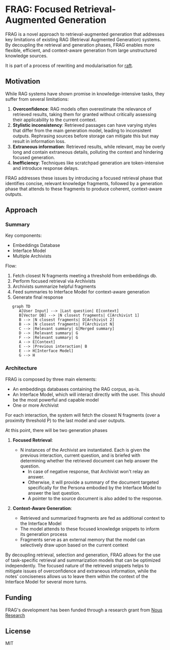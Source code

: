 # FRAG: Focused Retrieval-Augmented Generation

FRAG is a novel approach to retrieval-augmented generation that addresses key limitations of existing RAG (Retrieval Augmented Generation) systems. By decoupling the retrieval and generation phases, FRAG enables more flexible, efficient, and context-aware generation from large unstructured knowledge sources.

It is part of a process of rewriting and modularisation for [raft](https://github.com/lumpenspace/raft).

## Motivation

While RAG systems have shown promise in knowledge-intensive tasks, they suffer from several limitations:

1. **Overconfidence**: RAG models often overestimate the relevance of retrieved results, taking them for granted without critically assessing their applicability to the current context.
2. **Stylistic inconsistency**: Retrieved passages can have varying styles that differ from the main generation model, leading to inconsistent outputs. Rephrasing sources before storage can mitigate this but may result in information loss.
3. **Extraneous information**: Retrieved results, while relevant, may be overly long and contain extraneous details, polluting the context and hindering focused generation.
4. **Inefficiency**: Techniques like scratchpad generation are token-intensive and introduce response delays.

FRAG addresses these issues by introducing a focused retrieval phase that identifies concise, relevant knowledge fragments, followed by a generation phase that attends to these fragments to produce coherent, context-aware outputs.

## Approach

### Summary

Key components:

- Embeddings Database
- Interface Model
- Multiple Archivists

Flow:

1. Fetch closest N fragments meeting a threshold from embeddings db.
2. Perform focused retrieval via Archivists
3. Archivists summarize helpful fragments
4. Feed summaries to Interface Model for context-aware generation
5. Generate final response

```mermaid
   graph TD
      A[User Input] --> |Last question| E[context]
      B[Vector DB] --> |N closest fragments| C[Archivist 1]
      B --> |N closest fragments| D[Archivist 2]
      B --> |N closest fragments| F[Archivist N]
      C --> |Relevant summary| G[Merged summary]
      D --> |Relevant summary| G
      F --> |Relevant summary| G
      A --> E[Context]
      E --> |Previous interaction| B
      E --> H[Interface Model]
      G --> H
```

### Architecture

FRAG is composed by three main elements:

- An embeddings databases containing the RAG corpus, as-is.
- An Interface Model, which will interact directly with the user. This should be the most powerful and capable model
- One or more Archivist

For each interaction, the system will fetch the closest N fragments (over a proximity threshold P) to the last model and user outputs.

At this point, there will be two generation phases

1. **Focused Retrieval**:
   - N instances of the Archivist are instantiated. Each is given the previous interaction, current question, and is briefed with determining whether the retrieved document can help answer the question.
     - In case of negative response, that Archivist won't relay an answer.
     - Otherwise, it will provide a summary of the document targeted specifically for the Persona embodied by the Interface Model to answer the last question.
     - A pointer to the source document is also added to the response.

2. **Context-Aware Generation**:
   - Retrieved and summarized fragments are fed as additional context to the Interface Model
   - The model attends to these focused knowledge snippets to inform its generation process
   - Fragments serve as an external memory that the model can selectively draw upon based on the current context

By decoupling retrieval, selection and generation, FRAG allows for the use of task-specific retrieval and summarization models that can be optimized independently. The focused nature of the retrieved snippets helps to mitigate issues of overconfidence and extraneous information, while the notes' conciseness allows us to leave them within the context of the Interface Model for several more turns.

## Funding

FRAG's development has been funded through a research grant from [Nous Research](https://github.com/nousresearch)

## License

MIT
